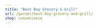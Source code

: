 ```yaml
---
title: "Best Buy Grocery & Grill"
url: /garner/best-buy-grocery-and-grill/
shop: convenience
---
```

